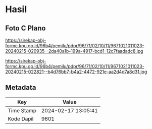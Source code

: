 # Hasil

## Foto C Plano

https://sirekap-obj-formc.kpu.go.id/96b4/pemilu/pdpr/96/71/02/10/11/9671021011023-20240215-020935--2da40a1b-199a-4917-bcd1-12c7faadadc8.jpg

https://sirekap-obj-formc.kpu.go.id/96b4/pemilu/pdpr/96/71/02/10/11/9671021011023-20240215-022821--b4d76bb7-b4a2-4472-921e-aa2d4d7a8d31.jpg


## Metadata

| Key        | Value               |
| ---------- | ------------------- |
| Time Stamp | 2024-02-17 13:05:41 |
| Kode Dapil | 9601                |



